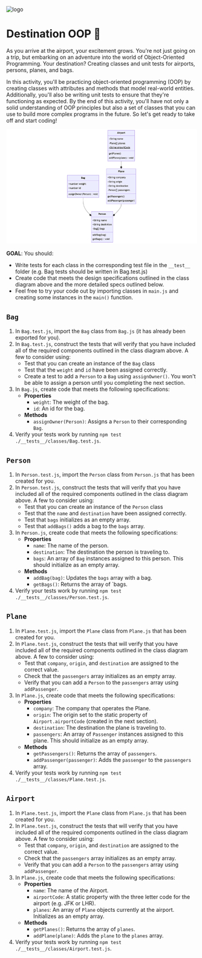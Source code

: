 ![logo](https://user-images.githubusercontent.com/44912347/202273653-1c259f67-7b01-46fc-8e4d-ccb804649e27.jpg)

# Destination OOP 🛫
As you arrive at the airport, your excitement grows. You're not just going on a trip, but embarking on an adventure into the world of Object-Oriented Programming. Your destination? Creating classes and unit tests for airports, persons, planes, and bags.

In this activity, you'll be practicing object-oriented programming (OOP) by creating classes with attributes and methods that model real-world entities. Additionally, you'll also be writing unit tests to ensure that they're functioning as expected. By the end of this activity, you'll have not only a solid understanding of OOP principles but also a set of classes that you can use to build more complex programs in the future. So let's get ready to take off and start coding!

![OOP Airport Class Diagram](./assets/OOPClass.png)

**GOAL**: You should:
- Write tests for each class in the corresponding test file in the `__test__` folder (e.g. Bag tests should be written in Bag.test.js)
- Create code that meets the design specifications outlined in the class diagram above and the more detailed specs outlined below.
- Feel free to try your code out by importing classes in `main.js` and creating some instances in the `main()` function.

## `Bag`

1. In `Bag.test.js`, import the `Bag` class from `Bag.js` (it has already been exported for you).
2. In `Bag.test.js`, construct the tests that will verify that you have included all of the required components outlined in the class diagram above. A few to consider using:
    - Test that you can create an instance of the `Bag` class
    - Test that the `weight` and `id` have been assigned correctly.
    - Create a test to add a `Person` to a `Bag` using `assignOwner()`. You won't be able to assign a person until you completing the next section.
3. In `Bag.js`, create code that meets the following specifications:
    - **Properties**
        - `weight`: The weight of the bag.
        - `id`: An id for the bag.
    - **Methods**
        - `assignOwner(Person)`: Assigns a `Person` to their corresponding `Bag`.
4. Verify your tests work by running `npm test ./__tests__/classes/Bag.test.js`. 

## `Person`

1. In `Person.test.js`, import the `Person` class from `Person.js` that has been created for you.
2. In `Person.test.js`, construct the tests that will verify that you have included all of the required components outlined in the class diagram above. A few to consider using:
    - Test that you can create an instance of the `Person` class
    - Test that the `name` and `destination` have been assigned correctly.
    - Test that `bags` initializes as an empty array.
    - Test that `addBags()` adds a bag to the `bags` array.
3. In `Person.js`, create code that meets the following specifications:
    - **Properties**
        - `name`: The name of the person.
        - `destination`: The destination the person is traveling to.
        - `bags`: An array of `Bag` instances assigned to this person. This should initialize as an empty array.
    - **Methods**
        - `addBag(bag)`: Updates the `bags` array with a bag.
        - `getBags()`: Returns the array of `bags.
4. Verify your tests work by running `npm test ./__tests__/classes/Person.test.js`. 

## `Plane`

1. In `Plane.test.js`, import the `Plane` class from `Plane.js` that has been created for you.
2. In `Plane.test.js`, construct the tests that will verify that you have included all of the required components outlined in the class diagram above. A few to consider using:
    - Test that `company`, `origin`, and `destination` are assigned to the correct value.
    - Check that the `passengers` array initializes as an empty array.
    - Verify that you can add a `Person` to the `passengers` array using `addPassenger`.
3. In `Plane.js`, create code that meets the following specifications:
    - **Properties**
        - `company`: The company that operates the Plane.
        - `origin`: The origin set to the static property of `Airport.airportCode` (created in the next section).
        - `destination`: The destination the plane is traveling to.
        - `passengers`: An array of `Passenger` instances assigned to this plane. This should initialize as an empty array.
    - **Methods**
        - `getPassengers()`: Returns the array of `passengers`.
        - `addPassenger(passenger)`: Adds the `passenger` to the `passengers` array. 
4. Verify your tests work by running `npm test ./__tests__/classes/Plane.test.js`. 

## `Airport`
1. In `Plane.test.js`, import the `Plane` class from `Plane.js` that has been created for you.
2. In `Plane.test.js`, construct the tests that will verify that you have included all of the required components outlined in the class diagram above. A few to consider using:
    - Test that `company`, `origin`, and `destination` are assigned to the correct value.
    - Check that the `passengers` array initializes as an empty array.
    - Verify that you can add a `Person` to the `passengers` array using `addPassenger`.
3. In `Plane.js`, create code that meets the following specifications:
    - **Properties**
        - `name`: The name of the Airport.
        - `airportCode`: A static property with the three letter code for the airport (e.g. JFK or LHR).
        - `planes`: An array of `Plane` objects currently at the airport. Initializes as an empty array.
    - **Methods**
        - `getPlanes()`: Returns the array of `planes`.
        - `addPlane(plane)`: Adds the `plane` to the `planes` array. 
4. Verify your tests work by running `npm test ./__tests__/classes/Airport.test.js`. 